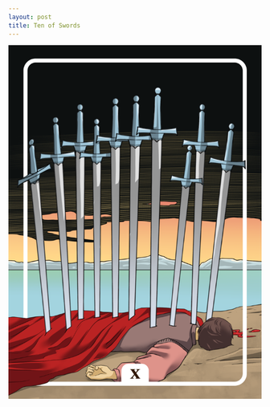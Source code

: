 ```yaml
---
layout: post
title: Ten of Swords
---
```


![](../images/Ten-of-Swords-Tarot-Card-Meaning-1098x1536.png)
